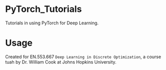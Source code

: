 # PyTorch_Tutorials
Tutorials in using PyTorch for Deep Learning.

# Usage 
Created for EN.553.667 `Deep Learning in Discrete Optimization`, a course tuah by Dr. William Cook at Johns Hopkins University.
